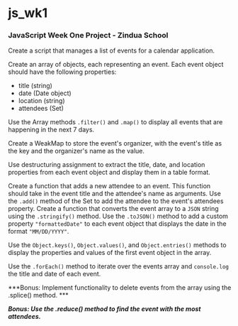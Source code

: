 # js_wk1

### JavaScript Week One Project - Zindua School

Create a script that manages a list of events for a calendar application.

Create an array of objects, each representing an event. Each event object should have the following properties:
- title (string)
- date (Date object)
- location (string)
- attendees (Set)

Use the Array methods `.filter()` and `.map()` to display all events that are happening in the next 7 days.

Create a WeakMap to store the event's organizer, with the event's title as the key and the organizer's name as the value.

Use destructuring assignment to extract the title, date, and location properties from each event object and display them in a table format.

Create a function that adds a new attendee to an event. This function should take in the event title and the attendee's name as arguments. Use the `.add()` method of the Set to add the attendee to the event's attendees property.
Create a function that converts the event array to a `JSON` string using the `.stringify()` method. Use the `.toJSON()` method to add a custom property `"formattedDate"` to each event object that displays the date in the format `"MM/DD/YYYY"`.

Use the `Object.keys()`, `Object.values()`, and `Object.entries()` methods to display the properties and values of the first event object in the array.

Use the `.forEach()` method to iterate over the events array and `console.log` the title and date of each event.

***Bonus: Implement functionality to delete events from the array using the .splice() method. ***

***Bonus: Use the .reduce() method to find the event with the most attendees.***
